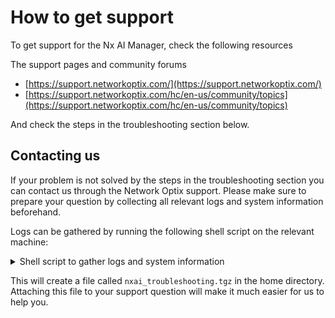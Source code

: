 # How to get support

To get support for the Nx AI Manager, check the following resources

The support pages and community forums

* [https://support.networkoptix.com/](https://support.networkoptix.com/)
* [https://support.networkoptix.com/hc/en-us/community/topics](https://support.networkoptix.com/hc/en-us/community/topics)

And check the steps in the troubleshooting section below.

## Contacting us

If your problem is not solved by the steps in the troubleshooting section you can contact us through the Network Optix support. Please make sure to prepare your question by collecting all relevant logs and system information beforehand.

Logs can be gathered by running the following shell script on the relevant machine:

<details>

<summary>Shell script to gather logs and system information</summary>

```bash
#!/bin/bash

# This script is used to gather information about the HW and SW of the system, in addition to information about the Nx AI Manager.
# The information is stored in a directory located in ~/nxai_troubleshooting and then compressed into a file named ~/nxai_troubleshooting.tgz.
# To get support, please attach the compressed file to your support request.
# NOTE: No sensitive information is collected, only the basic system information and the Nx AI Manager information.
# Enable debug mode
# set -x

# Create directory where the information will be stored
current_dir=$(pwd)
info_dir=~/nxai_troubleshooting
rm -rf $info_dir >/dev/null 2>&1
rm -rf $info_dir.tgz >/dev/null 2>&1
mkdir -p $info_dir

# Redirect all output and error streams to a log file
log_file="$info_dir/nxai_troubleshooting.log"
exec > >(tee -a "$log_file") 2>&1

############################### Basic System Information
lsb_release -a >$info_dir/lsb_release.txt
uname -a >$info_dir/uname.txt
lscpu >$info_dir/lscpu.txt
lspci >$info_dir/lspci.txt
df -h >$info_dir/df.txt
ldd --version >$info_dir/ldd_version.txt

############################### Check if the mediaserver is installed
plugins_dir=""
if [ -d /opt/networkoptix-metavms/mediaserver/bin/plugins/ ]; then
    plugins_dir="/opt/networkoptix-metavms/mediaserver/bin/plugins/"
elif [ -d /opt/networkoptix/mediaserver/bin/plugins/ ]; then
    plugins_dir="/opt/networkoptix/mediaserver/bin/plugins/"
else
    echo "Mediaserver is not installed."
    exit 1
fi
# get Mediaserver installed version
cat $plugins_dir/../../build_info.txt >$info_dir/mediaserver_info.txt

############################### Check if AI Plugin is installed
if [ -f $plugins_dir/nxai_plugin/libnxai_plugin.so ]; then
    echo "AI Plugin is installed."
else
    echo "AI Plugin is not installed."
    exit 2
fi
libnxai_plugin_dir=$plugins_dir/nxai_plugin/
# Check if tree is installed
if command -v tree >/dev/null 2>&1; then
    echo "Using tree to list files in the AI Plugin directory"
    tree -h --du "$libnxai_plugin_dir/" >"$info_dir/nxai_plugin_tree.txt"
else
    echo "Using du to list file sizes in the AI Plugin directory"
    du -ah "$libnxai_plugin_dir/" >"$info_dir/nxai_plugin_du.txt"
fi

# Gather all log files in the AI Plugin directory
find $libnxai_plugin_dir -name "*.log" -exec cp {} $info_dir/ \;
find $libnxai_plugin_dir -name "*.log.*" -exec cp {} $info_dir/ \;

############################### Check if AI Manager is installed
if [ -d $libnxai_plugin_dir/nxai_manager/bin ]; then
    echo "AI Manager is installed."
else
    echo "AI Manager is not installed."
    exit 3
fi
nxai_manager_dir=$libnxai_plugin_dir/nxai_manager/
bin_dir=$nxai_manager_dir/bin/

############################### Check AI Manager configuration
if [ -f $bin_dir/installed_runtime.txt ]; then
    echo "Runtime might be installed."
else
    echo "Runtime not installed."
    exit 4
fi
# Get the installed runtime information
cp $bin_dir/installed_runtime.txt $info_dir/installed_runtime.txt
# Get the settings file
cp $bin_dir/../etc/settings.json $info_dir/settings.json

############################### Check if AI Manager is running
# get running processes
ps aux | grep nxai >>$info_dir/nxai_manager_ps_aux.txt

############################### Check connectivity to the Nx AI Cloud
# Check if curl or wget is available
if command -v curl >/dev/null 2>&1; then
    echo "Using curl"
    # check if Nx AI Cloud is reachable
    curl -s https://api.sclbl.nxvms.com/dev/ >$info_dir/nxai_cloud_connectivity.txt
    # Download a file from the Nx AI Cloud to measure the download speed
    echo "Downloading a test file from the Nx AI Cloud to measure download speed..."
    curl -s -m 10 "https://cdn.sclbl.nxvms.com/benchmark.bin?size=10" -o /dev/null -w "%{speed_download}" |
        awk '{print "Model download speed: " $1/1048576 " MB/sec"}' \
            >$info_dir/nxai_cloud_download_speed_1.txt
    curl -s -m 10 "https://artifactory.nxvms.dev/artifactory/nxai_open/files/23MB.bin" -o /dev/null -w "%{speed_download}" |
        awk '{print "Runtime download speed: " $1/1048576 " MB/sec"}' \
            >$info_dir/nxai_cloud_download_speed_2.txt
elif command -v wget >/dev/null 2>&1; then
    echo "Using wget"
    wget -q -O "$info_dir/nxai_cloud_connectivity.txt" https://api.sclbl.nxvms.com/dev/
    wget --timeout=10 "https://artifactory.nxvms.dev/artifactory/nxai_open/files/23MB.bin" -O /dev/null >$info_dir/nxai_cloud_download_speed_1.txt 2>&1
    wget --timeout=10 "https://cdn.sclbl.nxvms.com/benchmark.bin?size=10" -O /dev/null >$info_dir/nxai_cloud_download_speed_2.txt 2>&1
else
    echo "ERROR: Neither curl nor wget is installed."
fi
# Get the latency to the Nx AI Cloud
ping -c 10 api.sclbl.nxvms.com >$info_dir/nxai_cloud_ping.txt

############################### tar compress the information
cd $info_dir/..
tar -cvf $info_dir.tgz "$(basename $info_dir)" >/dev/null || echo "ERROR: Failed to compress the information."
rm -rf $info_dir >/dev/null 2>&1

echo "System information gathering complete."
echo "The collected information is stored in $info_dir.tgz"
echo "Please attach this archive to your support request, and optionally delete it from the disk."
cd "$current_dir"

```

</details>

This will create a file called `nxai_troubleshooting.tgz` in the home directory. Attaching this file to your support question will make it much easier for us to help you.
